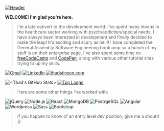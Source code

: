 [![Header](https://lh3.googleusercontent.com/pw/ACtC-3fg9kFCL0dxDKlT4UiFHf-KL46JVi-TV2vaMAIVUPOnHVTrxQPUnFfELWmFLiOQX95NEEyuoKIsrTwKYf6zLxce0k5VjQOWZSL-xchJEKP_9hMpqPdF9JLnttMG53roqtgZhbsoRVt8mX3NnH02KQm1=w1096-h315-no)](https://thadstinson.com)



**WELCOME! I'm glad you're here.**

 >I'm a late convert to the development world.  I've spent many moons in the healthcare sector working with psych/addiction/special needs.
 >I have always been interested in development and finally decided to make the leap!  It's exciting and scary as hell!!
 >I have completed the General Assembly Software Engineering bootcamp so a bunch of my stuff is on their *enterprise* page.  I've also spent
 >some time on [freeCodeCamp](https://www.freecodecamp.org/fcc1abd0f1f-e025-4f3d-9fe8-94865f17823b) and [CodePen](https://codepen.io/Stin),
 >along with various other tutorial sites trying to up my skills.
 
 [![Gmail](https://img.shields.io/badge/-GMAIL-D14836?style=for-the-badge&logo=gmail&logoColor=white)](mailto:thadcstinson@gmail.com)
[![LinkedIn](https://img.shields.io/badge/-LINKEDIN-0077B5?style=for-the-badge&logo=linkedin&logoColor=white)](https://www.linkedin.com/in/thadstinson/)
[![thadstinson.com](https://img.shields.io/badge/-THADSTINSON.COM-000000?style=for-the-badge&logo=circle&logoColor=white)](https://thadstinson.com/)
 
![<Thad's GitHub Stats>](https://github-readme-stats.vercel.app/api?username=ThadStin&show_icons=true&theme=dark&hide=issues,contribs)
[![Top Langs](https://github-readme-stats.vercel.app/api/top-langs/?username=ThadStin&layout=compact&theme=dark)](https://github.com/<ThadStin>/<ThadStin>)

>Here are some other things I've worked with:

![jQuery](https://img.shields.io/badge/-jQuery-000000?style=for-the-badge&logo=jQuery&logoColor=0769AD)
![Node.js](https://img.shields.io/badge/-Node.js-000000?style=for-the-badge&logo=node.js&logoColor=339933)
![React](https://img.shields.io/badge/-React-000000?style=for-the-badge&logo=React&logoColor=61DAFB)
![MongoDB](https://img.shields.io/badge/-MongoDB-000000?style=for-the-badge&logo=MongoDB&logoColor=6DB33F)
![PostrgeSQL](https://img.shields.io/badge/-PostgreSQL-000000?style=for-the-badge&logo=PostgreSQL&logoColor=007ACC)
![Angular](https://img.shields.io/badge/-Angular-000000?style=for-the-badge&logo=Angular&logoColor=F05032)
![Wordpress](https://img.shields.io/badge/-Wordpress-000000?style=for-the-badge&logo=Wordpress&logoColor=61DAFB)
![Sass](https://img.shields.io/badge/-Sass-000000?style=for-the-badge&logo=Sass&logoColor=F142f5)
![Bootstrap](https://img.shields.io/badge/-Bootstrap-000000?style=for-the-badge&logo=Sass&logoColor=7535E7)

>If you happen to know of an entry level dev position, give me a shout!!:v:
